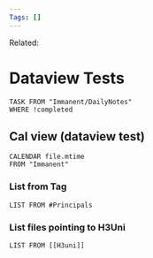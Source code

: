 ```yaml
---
Tags: []
---
```

Related: 
# Dataview Tests
```dataview
TASK FROM "Immanent/DailyNotes" 
WHERE !completed
```


## Cal view (dataview test)

```dataview
CALENDAR file.mtime
FROM "Immanent"
```

### List from Tag
```dataview
LIST FROM #Principals 
```
### List files pointing to H3Uni
```dataview
LIST FROM [[H3uni]]
```

